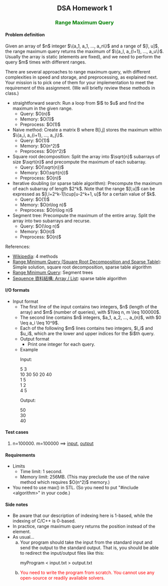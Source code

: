 <center>
<h2>DSA Homework 1</h2>

</center>


<h3 align=center><font color=green>Range Maximum Query</font></h3>

<h4>Problem definition</h4>
Given an array of $n$ integer $\{a_1, a_1, ..., a_n\}$ and a range of $[l, u]$, the range maximum query returns the maximum of $\{a_l, a_{l+1}, ..., a_u\}$. Usually the array is static (elements are fixed), and we need to perform the query $m$ times with different ranges.

<p>There are several approaches to range maximum query, with different complexities in speed and storage, and preprocessing, as explained next. Your mission is to pick one of them for your implementation to meet the requirement of this assignment. (We will briefly review these methods in class.)

<ul>
<li>straightforward search: Run a loop from $l$ to $u$ and find the maximum
in the given range.
	<ul>
	<li>Query: $O(n)$
	<li>Memory: $O(1)$
	<li>Preprocess: $O(1)$
	</ul>
<li>Naive method: Create a matrix B where B[i,j] stores the maximum within $\{a_i, a_{i+1}, ..., a_j\}$.
	<ul>
	<li>Query: $O(1)$
	<li>Memory: $O(n^2)$
	<li>Preprocess: $O(n^2)$
	</ul>
<li>Square root decomposition: Split the array into $\sqrt{n}$ subarrays of size $\sqrt{n}$ and precompute the maximum of each subarray.
	<ul>
		<script>showImage("image/squareRoot.png");</script>
	<li>Query: $O(\sqrt{n})$
	<li>Memory: $O(\sqrt{n})$
	<li>Preprocess: $O(n)$
	</ul>
<li>Iterative doubling (or sparse table algorithm): Precompute the maximum of each subarray of length $2^k$. Note that the range $[l,u]$ can be expressed as $[l,l+2^k-1]\cup[u-2^k+1, u]$ for a certain value of $k$.
	<script>showImage("image/doubling.png");</script>
	<ul>
	<li>Query: $O(1)$
	<li>Memory: $O(n\log n)$
	<li>Preprocess: $O(n\log n)$
	</ul>
<li>Segment tree: Precompute the maximum of the entire array. Split the array into two subarrays and recurse.
	<script>showImage("image/tree.png");</script>
	<ul>
	<li>Query: $O(\log n)$
	<li>Memory: $O(n)$
	<li>Preprocess: $O(n)$
	</ul>
</ul>

References:
<ul>
<li><a href="https://en.wikipedia.org/wiki/Range_minimum_query">Wikipedia</a>: 4 methods
<li><a href="http://www.geeksforgeeks.org/range-minimum-query-for-static-array/">Range Minimum Query (Square Root Decomposition and Sparse Table)</a>: Simple solution, square root decomposition, sparse table algorithm
<li><a href="http://www.geeksforgeeks.org/segment-tree-set-1-range-minimum-query/">Range Minimum Query</a>: Segment trees
<li><a href="http://www.csie.ntnu.edu.tw/~u91029/Sequence.html">Sequence 資料結構: Array / List</a>: sparse table algorithm
</ul>

<h4>I/O formats</h4>
<ul>
<li>Input format
	<ul>
	<li>The first line of the input contains two integers, $n$ (length of the array) and $m$ (number of queries), with $1\leq n, m \leq 100000$.
	<li>The second line contains $n$ integers, $a_1, a_2, ..., a_{n}$, with $0 \leq a_i \leq 10^9$.
	<li>Each of the following $m$ lines contains two integers, $l_i$ and $u_i$, which are the lower and upper indices for the $i$th query.

</ul>
<ul>
<li>Output format
	<ul>
	<li>Print one integer for each query.
	</ul>
<li>Example
<p>Input:</p>

5 3<br>
10 30 50 20 40<br>
1 5<br>
1 2<br>
4 5<br>


<p>Output:</p>

50<br>
30<br>
40<br>

</ul>
</ul>

<h4>Test cases</h4>
<ol>
<li>n=100000. m=100000 ==> <a href="https://raw.githubusercontent.com/plsmaop/DSA/master/hw01/input.txt">input</a>, <a href="https://raw.githubusercontent.com/plsmaop/DSA/master/hw01/output.txt">output</a>
</ol>

<h4>Requirements</h4>
<ul>
<li>Limits
	<ul>
	<li>Time limit: 1 second.
	<li>Memory limit: 256MB. (This may preclude the use of the naive method which requires $O(n^2)$ memory.)
	</ul>
<li>You need to use max() in STL. (So you need to put "#include &lt;algorithm&gt;" in your code.)
</ul>



<h4>Side notes</h4>
<ul>
<li>Be aware that our description of indexing here is 1-based, while the indexing of C/C++ is 0-based.
<li>In practice, range maximum query returns the position instead of the element.
<li>As usual...
	<ol type=a>
	<li>Your program should take the input from the standard input and send the output to the standard output. That is, you should be able to redirect the input/output files like this:
	<p>
	myProgram < input.txt > output.txt
	</p>
	<li><font color=red>You need to write the program from scratch. You cannot use any open-source or readily available solvers.</font>
	</ol>
</ul>



</font>
</body>
</html>
